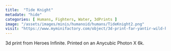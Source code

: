 ```yaml
---
title:  "Tide Knight"
metadate: "hide"
categories: [ Humans, Fighters, Water, 3dPrints ]
image: "/assets/images/minis/humanoid/humans/TideKnight2.png"
visit: "https://www.myminifactory.com/object/3d-print-far-yantir-wild-hunt-rider-142181"
---
```

3d print from Heroes Infinite.
Printed on an Anycubic Photon X 6k.